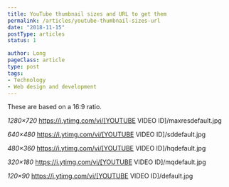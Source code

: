 ```yaml
---
title: YouTube thumbnail sizes and URL to get them
permalink: /articles/youtube-thumbnail-sizes-url
date: "2018-11-15"
postType: articles
status: 1

author: Long
pageClass: article
type: post
tags:
- Technology
- Web design and development
---
```


These are based on a 16:9 ratio.

*1280×720*
https://i.ytimg.com/vi/[YOUTUBE VIDEO ID]/maxresdefault.jpg

*640×480*
https://i.ytimg.com/vi/[YOUTUBE VIDEO ID]/sddefault.jpg

*480×360*
https://i.ytimg.com/vi/[YOUTUBE VIDEO ID]/hqdefault.jpg

*320×180*
https://i.ytimg.com/vi/[YOUTUBE VIDEO ID]/mqdefault.jpg

*120×90*
https://i.ytimg.com/vi/[YOUTUBE VIDEO ID]/default.jpg

